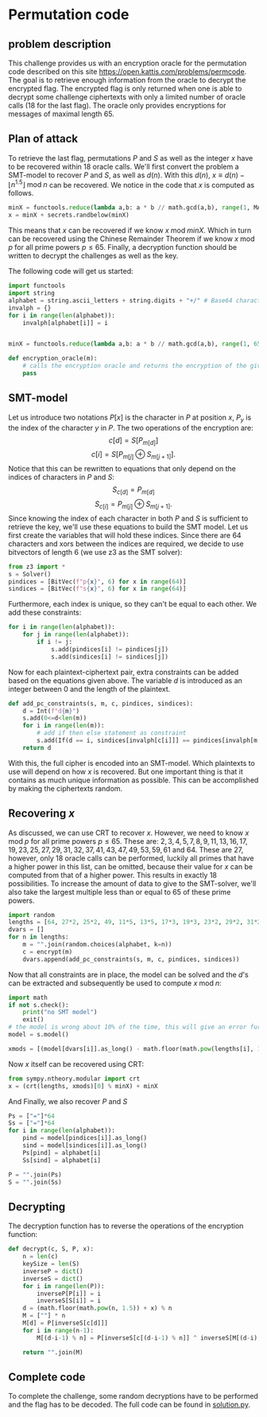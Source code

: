 # Permutation code
## problem description
This challenge provides us with an encryption oracle for the permutation code described on this site https://open.kattis.com/problems/permcode. The goal is to retrieve enough information from the oracle to decrypt the encrypted flag. The encrypted flag is only returned when one is able to decrypt some challenge ciphertexts with only a limited number of oracle calls (18 for the last flag). The oracle only provides encryptions for messages of maximal length 65.

## Plan of attack
To retrieve the last flag, permutations $P$ and $S$ as well as the integer $x$ have to be recovered within 18 oracle calls. We'll first convert the problem a SMT-model to recover $P$ and $S$, as well as $d(n)$. With this $d(n)$, $x \equiv d(n) - \lfloor n^{1.5}\rfloor\; \textrm{mod}\; n$ can be recovered. We notice in the code that $x$ is computed as follows.
```python
minX = functools.reduce(lambda a,b: a * b // math.gcd(a,b), range(1, MAX_MESSAGE_LENGTH + 1), 1)
x = minX + secrets.randbelow(minX)
```
This means that $x$ can be recovered if we know $x\; \textrm{mod} \;minX$.
Which in turn can be recovered using the Chinese Remainder Theorem if we know $x\; \textrm{mod} \;p$ for all prime powers $p\leq 65$. Finally, a decryption function
should be written to decrypt the challenges as well as the key.

The following code will get us started:

```python
import functools
import string
alphabet = string.ascii_letters + string.digits + "+/" # Base64 characters
invalph = {}
for i in range(len(alphabet)):
    invalph[alphabet[i]] = i


minX = functools.reduce(lambda a,b: a * b // math.gcd(a,b), range(1, 65 + 1), 1)

def encryption_oracle(m):
    # calls the encryption oracle and returns the encryption of the given message m
    pass
```

## SMT-model
Let us introduce two notations $P[x]$ is the character in $P$ at position $x$, $P_y$ is the index of the character $y$ in $P$. The two operations of the encryption are:
$$c[d]=S\left[P_{m[d]}\right]$$
$$c[i]=S\left[P_{m[j]}\oplus S_{m[j+1]}\right].$$
Notice that this can be rewritten to equations that only depend on the indices of characters in $P$ and $S$:
$$S_{c[d]}=P_{m[d]}$$
$$S_{c[i]}=P_{m[j]}\oplus S_{m[j+1]}.$$
Since knowing the index of each character in both $P$ and $S$ is sufficient to retrieve the key, we'll use these equations to build the SMT model. Let us first create the variables that will hold these indices. Since there are 64 characters and xors between the indices are required, we decide to use bitvectors of length 6 (we use z3 as the SMT solver):
```python
from z3 import *
s = Solver()
pindices = [BitVec(f"p{x}", 6) for x in range(64)]
sindices = [BitVec(f"s{x}", 6) for x in range(64)]
```
Furthermore, each index is unique, so they can't be equal to each other. We add these constraints:
```python
for i in range(len(alphabet)):
    for j in range(len(alphabet)):
        if i != j:
            s.add(pindices[i] != pindices[j])
            s.add(sindices[i] != sindices[j])
```
Now for each plaintext-ciphertext pair, extra constraints can be added based on the equations given above. The variable $d$ is introduced as an integer between 0 and the length of the plaintext.
```python
def add_pc_constraints(s, m, c, pindices, sindices):
    d = Int(f"d{m}")
    s.add(0<=d<len(m))
    for i in range(len(m)):
        # add if then else statement as constraint
        s.add(If(d == i, sindices[invalph[c[i]]] == pindices[invalph[m[i]]], sindices[invalph[c[i]]] == (pindices[invalph[m[i]]] ^ sindices[invalph[m[(i+1)%len(m)]]])))
    return d
```
With this, the full cipher is encoded into an SMT-model. Which plaintexts to use will depend on how $x$ is recovered. But one important thing is that it contains as much unique information as possible. This can be accomplished by making the ciphertexts random.

## Recovering $x$
As discussed, we can use CRT to recover $x$. However, we need to know $x\; \textrm{mod}\;p$ for all prime powers $p \leq 65$. These are:
$2, 3, 4, 5, 7, 8, 9, 11, 13, 16, 17, 19, 23, 25, 27, 29, 31, 32, 37, 41, 43, 47, 49, 53, 59, 61$ and $64$. These are 27, however, only 18 oracle calls can be performed, luckily all primes that have a higher power in this list, can be omitted, because their value for $x$ can be computed from that of a higher power. This results in exactly 18 possibilities. To increase the amount of data to give to the SMT-solver, we'll also take the largest multiple less than or equal to 65 of these prime powers.
```python
import random
lengths = [64, 27*2, 25*2, 49, 11*5, 13*5, 17*3, 19*3, 23*2, 29*2, 31*2, 37, 41, 43, 47, 53, 59, 61]
dvars = []
for n in lengths:
    m = "".join(random.choices(alphabet, k=n))
    c = encrypt(m)
    dvars.append(add_pc_constraints(s, m, c, pindices, sindices))
```
Now that all constraints are in place, the model can be solved and the $d$'s can be extracted and subsequently be used to compute $x\; \textrm{mod}\;n$:
```python
import math
if not s.check():
    print("no SMT model")
    exit()
# the model is wrong about 10% of the time, this will give an error further on in the code
model = s.model()

xmods = [(model[dvars[i]].as_long() - math.floor(math.pow(lengths[i], 1.5))) % lengths[i] for i in range(len(lengths))]
```
Now $x$ itself can be recovered using CRT:
```python
from sympy.ntheory.modular import crt
x = (crt(lengths, xmods)[0] % minX) + minX
```
And Finally, we also recover $P$ and $S$
```python
Ps = ["="]*64
Ss = ["="]*64
for i in range(len(alphabet)):
    pind = model[pindices[i]].as_long()
    sind = model[sindices[i]].as_long()
    Ps[pind] = alphabet[i]
    Ss[sind] = alphabet[i]

P = "".join(Ps)
S = "".join(Ss)
```

## Decrypting
The decryption function has to reverse the operations of the encryption function:
```python
def decrypt(c, S, P, x):
    n = len(c)
    keySize = len(S)
    inverseP = dict()
    inverseS = dict()
    for i in range(len(P)):
        inverseP[P[i]] = i
        inverseS[S[i]] = i
    d = (math.floor(math.pow(n, 1.5)) + x) % n
    M = [""] * n
    M[d] = P[inverseS[c[d]]]
    for i in range(n-1):
        M[(d-i-1) % n] = P[inverseS[c[(d-i-1) % n]] ^ inverseS[M[(d-i) % n]]]

    return "".join(M)
```

## Complete code
To complete the challenge, some random decryptions have to be performed and the flag has to be decoded. The full code can be found in [solution.py](solution.py).